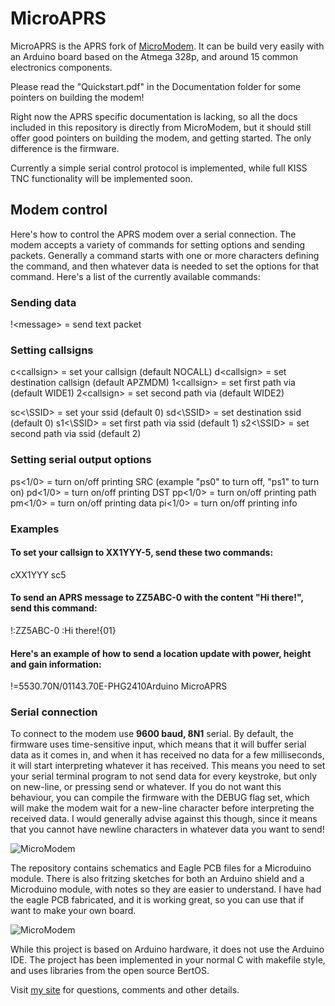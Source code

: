 MicroAPRS
==========

MicroAPRS is the APRS fork of [MicroModem](https://github.com/markqvist/MicroModem). It can be build very easily with an Arduino board based on the Atmega 328p, and around 15 common electronics components.

Please read the "Quickstart.pdf" in the Documentation folder for some pointers on building the modem!

Right now the APRS specific documentation is lacking, so all the docs included in this repository is directly from MicroModem, but it should still offer good pointers on building the modem, and getting started. The only difference is the firmware.

Currently a simple serial control protocol is implemented, while full KISS TNC functionality will be implemented soon.

## Modem control

Here's how to control the APRS modem over a serial connection. The modem accepts a variety of commands for setting options and sending packets. Generally a command starts with one or more characters defining the command, and then whatever data is needed to set the options for that command. Here's a list of the currently available commands:

### Sending data
!\<message\>      = send text packet

### Setting callsigns
c\<callsign\>     = set your callsign (default NOCALL)
d\<callsign\>     = set destination callsign (default APZMDM)
1\<callsign\>     = set first path via (default WIDE1)
2\<callsign\>     = set second path via (default WIDE2)

sc<\SSID\>        = set your ssid (default 0)
sd<\SSID\>        = set destination ssid (default 0)
s1<\SSID\>        = set first path via ssid (default 1)
s2<\SSID\>        = set second path via ssid (default 2)

### Setting serial output options
ps<1/0>         = turn on/off printing SRC (example "ps0" to turn off, "ps1" to turn on)
pd<1/0>         = turn on/off printing DST
pp<1/0>         = turn on/off printing path
pm<1/0>         = turn on/off printing data
pi<1/0>         = turn on/off printing info

### Examples

#### To set your callsign to XX1YYY-5, send these two commands:
cXX1YYY
sc5

#### To send an APRS message to ZZ5ABC-0 with the content "Hi there!", send this command:
!:ZZ5ABC-0 :Hi there!{01}

#### Here's an example of how to send a location update with power, height and gain information:
!=5530.70N/01143.70E-PHG2410Arduino MicroAPRS

### Serial connection

To connect to the modem use __9600 baud, 8N1__ serial. By default, the firmware uses time-sensitive input, which means that it will buffer serial data as it comes in, and when it has received no data for a few milliseconds, it will start interpreting whatever it has received. This means you need to set your serial terminal program to not send data for every keystroke, but only on new-line, or pressing send or whatever. If you do not want this behaviour, you can compile the firmware with the DEBUG flag set, which will make the modem wait for a new-line character before interpreting the received data. I would generally advise against this though, since it means that you cannot have newline characters in whatever data you want to send!

![MicroModem](https://raw.githubusercontent.com/markqvist/MicroModem/master/Design/Images/1.jpg)

The repository contains schematics and Eagle PCB files for a Microduino module. There is also fritzing sketches for both an Arduino shield and a Microduino module, with notes so they are easier to understand. I have had the eagle PCB fabricated, and it is working great, so you can use that if want to make your own board.

![MicroModem](https://raw.githubusercontent.com/markqvist/MicroModem/master/Design/Images/PCB-lo.png)

While this project is based on Arduino hardware, it does not use the Arduino IDE. The project has been implemented in your normal C with makefile style, and uses libraries from the open source BertOS.

Visit [my site](http://unsigned.io) for questions, comments and other details.
